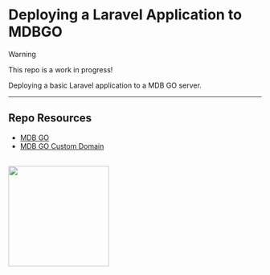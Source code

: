# Deploying a Laravel Application to MDBGO

> [!WARNING]  
> This repo is a work in progress!

Deploying a basic Laravel application to a MDB GO server. 

***

## Repo Resources

* [MDB GO](https://mdbgo.com/)
* [MDB GO Custom Domain](https://mdbgo.com/docs/custom-domains/mdbgo-subdomains/)

<br>
<a href="https://codeadam.ca">
<img src="https://cdn.codeadam.ca/images@1.0.0/codeadam-logo-coloured-horizontal.png" width="200">
</a>
